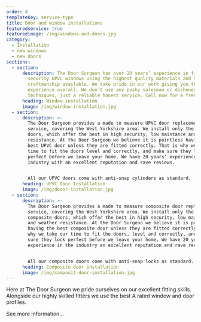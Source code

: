 ```yaml
---
order: 4
templateKey: service-type
title: Door and window installations
featuredservice: true
featuredimage: /img/windows-and-doors.jpg
category:
  - Installation
  - new windows
  - new doors
sections:
  - section:
      description: The Door Surgeon has over 20 years’ experience in fitting high
        security UPVC windows using the highest quality materials and the best
        craftmanship available. We take pride in our work giving you the best
        experience overall. We don’t use any pushy salesman or dishonest sales
        techniques, just a reliable honest service. Call now for a free quote.
      heading: Window installation
      image: /img/window-installation.jpg
  - section:
      description: >-
        The Door Surgeon provides a made to measure UPVC door replacement
        service, covering the West Yorkshire area. We install only the best UPVC
        doors, which offer the best in high security, low maintance and weather
        resistance. At the Door Surgeon we believe it is pointless having the
        best UPVC door unless they are fitted correctly. That is why we take our
        time to fit the doors level and correctly, and make sure they lock
        perfect before we leave your home. We have 20 years’ experience in the
        industry with an excellent reputation and rave reviews.


        All our UPVC doors come with anti-snap cylinders as standard.
      heading: UPVC Door Installation
      image: /img/dooor-installation.jpg
  - section:
      description: >-
        The Door Surgeon provides a made to measure composite door replacement
        service, covering the West Yorkshire area. We install only the best
        composite doors, which offer the best in high security, low maintance
        and weather resistance. At the Door Surgeon we believe it is pointless
        having the best composite door unless they are fitted correctly. That is
        why we take our time to fit the doors, level and correctly, and make
        sure they lock perfect before we leave your home. We have 20 years’
        experience in the industry an excellent reputation and rave reviews.


        All our composite doors come with anti-snap locks as standard.
      heading: Composite door installation
      image: /img/composit-door-installation.jpg
---
```

Here at The Door Surgeon we pride ourselves on our excellent fitting skills. Alongside our highly skilled fitters we use the best A rated window and door profiles.

See more information…